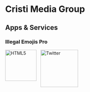 # Cristi Media Group

## Apps & Services
### Illegal Emojis Pro
<img align="left" alt="HTML5" width="100px" src="https://user-images.githubusercontent.com/98966871/161399709-07c38d89-3a69-41af-a82e-61bf38e6db96.png" style="padding-right:10px;" />
<a href="https://play.google.com/store/apps/details?id=com.cristiclub.illegalemojispro"><img align="left" width="120px" src="https://user-images.githubusercontent.com/98966871/161399832-249bfb95-ca7a-4aa9-ae33-59976e169338.png" alt="Twitter"/></a>
<br/>


